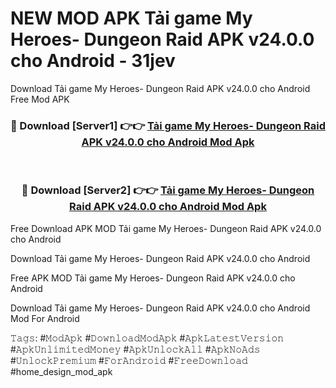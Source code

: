 # NEW MOD APK Tải game My Heroes- Dungeon Raid APK v24.0.0 cho Android - 31jev
Download Tải game My Heroes- Dungeon Raid APK v24.0.0 cho Android Free Mod APK

<div align="center">
<h3>🔴 Download [Server1] 👉👉 <a href="https://apk-comot.site?title=Tải_game_My_Heroes-_Dungeon_Raid_APK_v24.0.0_cho_Android">Tải game My Heroes- Dungeon Raid APK v24.0.0 cho Android Mod Apk</a></h3><br>

<h3>🔴 Download [Server2] 👉👉 <a href="https://apk-comot.site?title=Tải_game_My_Heroes-_Dungeon_Raid_APK_v24.0.0_cho_Android">Tải game My Heroes- Dungeon Raid APK v24.0.0 cho Android Mod Apk</a></h3>
</div>


Free Download APK MOD Tải game My Heroes- Dungeon Raid APK v24.0.0 cho Android

Download Tải game My Heroes- Dungeon Raid APK v24.0.0 cho Android 

Free APK MOD Tải game My Heroes- Dungeon Raid APK v24.0.0 cho Android 

Download Tải game My Heroes- Dungeon Raid APK v24.0.0 cho Android Mod For Android

𝚃𝚊𝚐𝚜: #𝙼𝚘𝚍𝙰𝚙𝚔 #𝙳𝚘𝚠𝚗𝚕𝚘𝚊𝚍𝙼𝚘𝚍𝙰𝚙𝚔 #𝙰𝚙𝚔𝙻𝚊𝚝𝚎𝚜𝚝𝚅𝚎𝚛𝚜𝚒𝚘𝚗 #𝙰𝚙𝚔𝚄𝚗𝚕𝚒𝚖𝚒𝚝𝚎𝚍𝙼𝚘𝚗𝚎𝚢 #𝙰𝚙𝚔𝚄𝚗𝚕𝚘𝚌𝚔𝙰𝚕𝚕 #𝙰𝚙𝚔𝙽𝚘𝙰𝚍𝚜 #𝚄𝚗𝚕𝚘𝚌𝚔𝙿𝚛𝚎𝚖𝚒𝚞𝚖 #𝙵𝚘𝚛𝙰𝚗𝚍𝚛𝚘𝚒𝚍 #𝙵𝚛𝚎𝚎𝙳𝚘𝚠𝚗𝚕𝚘𝚊𝚍 #home_design_mod_apk